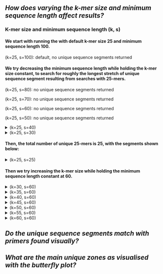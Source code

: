 ## _How does varying the k-mer size and minimum sequence length affect results?_

### K-mer size and minimum sequence length (k, s)

#### We start with running the with default k-mer size 25 and minimum sequence length 100.

(k=25, s=100): default, no unique sequence segments returned

#### We try decreasing the minimum sequence length while holding the k-mer size constant, to search for roughly the longest stretch of unique sequence segment resulting from searches with 25-mers.

(k=25, s=80): no unique sequence segments returned

(k=25, s=70): no unique sequence segments returned

(k=25, s=60): no unique sequence segments returned

(k=25, s=50): no unique sequence segments returned

<details>
  <summary>(k=25, s=40)</summary>
>NC_022734.1region15893-15932_size40_propspcIN25.0_propunivsOUT100.0_avgOUTentries0.0
TAAAAATTCATAACCCACATTAATTTATAATCAATATATT
</details>

<details>
  <summary>(k=25, s=30)</summary>
>NC_022734.1region13651-13687_size37_propspcIN28.2_propunivsOUT100.0_avgOUTentries0.0
TCTTATCCAACAAACACCTCTAATCAAATTATCTACA
>NC_022734.1region14795-14828_size34_propspcIN25.6_propunivsOUT100.0_avgOUTentries0.0
CACAGTTATTACTAATCTTCTTTCAGCCTTCCCA
>NC_022734.1region15893-15932_size40_propspcIN25.0_propunivsOUT100.0_avgOUTentries0.0
TAAAAATTCATAACCCACATTAATTTATAATCAATATATT
</details>

#### Then, the total number of unique 25-mers is 25, with the segments shown below: 
<details>
  <summary>(k=25, s=25)</summary>
>NC_022734.1region1167-1191_size25_propspcIN57.1_propunivsOUT100.0_avgOUTentries0.0
ACATTTTACACCTTTTAGTATGGGC
>NC_022734.1region2301-2325_size25_propspcIN14.3_propunivsOUT100.0_avgOUTentries0.0
TAATTTAATTGTTTTTGGTTGGGGC
>NC_022734.1region2943-2967_size25_propspcIN28.6_propunivsOUT100.0_avgOUTentries0.0
GGGCTACATACAATTCCGTAAAGGC
>NC_022734.1region4417-4441_size25_propspcIN57.1_propunivsOUT100.0_avgOUTentries0.0
TCTAGCCACCTGACAAAAACTTGCC
>NC_022734.1region5771-5795_size25_propspcIN28.6_propunivsOUT100.0_avgOUTentries0.0
TTGATTACTCCCCCCCTCTCTCCTG
>NC_022734.1region5858-5882_size25_propspcIN57.1_propunivsOUT100.0_avgOUTentries0.0
CCTTGCAGGTAATATAGCCCACGCC
>NC_022734.1region7077-7101_size25_propspcIN49.7_propunivsOUT100.0_avgOUTentries0.0
CACTCTGTCACTTTCTTTGTAAGAC
>NC_022734.1region7608-7632_size25_propspcIN57.1_propunivsOUT100.0_avgOUTentries0.0
AGAATCCCCCATTCGTGTTCTAGTA
>NC_022734.1region7758-7782_size25_propspcIN57.1_propunivsOUT100.0_avgOUTentries0.0
TTCAGAGATTTGTGGTGCTAACCAC
>NC_022734.1region8148-8172_size25_propspcIN57.1_propunivsOUT100.0_avgOUTentries0.0
ATTAATTGCCCTAGCAATTATAATT
>NC_022734.1region8355-8379_size25_propspcIN71.4_propunivsOUT100.0_avgOUTentries0.0
TTTACTACCATATACTTTTACACCC
>NC_022734.1region8476-8500_size25_propspcIN14.3_propunivsOUT100.0_avgOUTentries0.0
CACCTACTACCAGAAGGCACTCCAG
>NC_022734.1region8539-8563_size25_propspcIN14.3_propunivsOUT100.0_avgOUTentries0.0
AGCCTCTTTATTCGACCTTTAGCAC
>NC_022734.1region9092-9116_size25_propspcIN71.4_propunivsOUT100.0_avgOUTentries0.0
CCTTGCCCCCACACCAGAATTGGGC
>NC_022734.1region9794-9818_size25_propspcIN56.6_propunivsOUT100.0_avgOUTentries0.0
ACTGCGCTTCTTCCTTGTGGCGATC
>NC_022734.1region10598-10622_size25_propspcIN14.3_propunivsOUT100.0_avgOUTentries0.0
CCACATTTCCACTGAACCTATTATG
>NC_022734.1region11965-11989_size25_propspcIN57.1_propunivsOUT100.0_avgOUTentries0.0
CTTCCTCCTCATCTTCATTATCCTG
>NC_022734.1region13651-13687_size37_propspcIN28.2_propunivsOUT100.0_avgOUTentries0.0
TCTTATCCAACAAACACCTCTAATCAAATTATCTACA
>NC_022734.1region13930-13954_size25_propspcIN50.9_propunivsOUT100.0_avgOUTentries0.0
CATCTCCTCAACCCCCGCTCAACCA
>NC_022734.1region14768-14792_size25_propspcIN28.6_propunivsOUT100.0_avgOUTentries0.0
ATGAGGACAAATATCTTTCTGAGGA
>NC_022734.1region14795-14828_size34_propspcIN25.6_propunivsOUT100.0_avgOUTentries0.0
CACAGTTATTACTAATCTTCTTTCAGCCTTCCCA
>NC_022734.1region15260-15284_size25_propspcIN71.4_propunivsOUT100.0_avgOUTentries0.0
CTTTATCCTCATATTGGTTCCAATA
>NC_022734.1region15310-15334_size25_propspcIN14.3_propunivsOUT100.0_avgOUTentries0.0
ATACCTTCCGACCCCCAGCCCAAAC
>NC_022734.1region15893-15932_size40_propspcIN25.0_propunivsOUT100.0_avgOUTentries0.0
TAAAAATTCATAACCCACATTAATTTATAATCAATATATT
>NC_022734.1region16300-16324_size25_propspcIN28.6_propunivsOUT100.0_avgOUTentries0.0
ATCCTCGGACTCTGGTCATTAAGTA
</details>

#### Then we try increasing the k-mer size while holding the minimum sequence length constant at 60.

<details>
  <summary>(k=30, s=60)</summary>
>NC_022734.1region14763-14828_size66_propspcIN26.0_propunivsOUT100.0_avgOUTentries0.0
CTACCATGAGGACAAATATCTTTCTGAGGAGCCACAGTTATTACTAATCTTCTTTCAGCCTTCCCA
</details>

<details>
  <summary>(k=35, s=60)</summary>
>NC_022734.1region14758-14828_size71_propspcIN25.2_propunivsOUT100.0_avgOUTentries0.0
ATGTCCTACCATGAGGACAAATATCTTTCTGAGGAGCCACAGTTATTACTAATCTTCTTTCAGCCTTCCCA
</details>

<details>
  <summary>(k=40, s=60)</summary>
>NC_022734.1region14753-14828_size76_propspcIN24.4_propunivsOUT100.0_avgOUTentries0.0
GGGTTATGTCCTACCATGAGGACAAATATCTTTCTGAGGAGCCACAGTTATTACTAATCTTCTTTCAGCCTTCCCA
</details>

<details>
  <summary>(k=45, s=60)</summary>
>NC_022734.1region11930-11995_size66_propspcIN57.1_propunivsOUT100.0_avgOUTentries0.0
GCAAGAGCTATGAATATAATTATCTTTAACTCAGCCTTCCTCCTCATCTTCATTATCCTGTTATAC
>NC_022734.1region14748-14828_size81_propspcIN23.8_propunivsOUT100.0_avgOUTentries0.0
TTCGTGGGTTATGTCCTACCATGAGGACAAATATCTTTCTGAGGAGCCACAGTTATTACTAATCTTCTTTCAGCCTTCCCA
>NC_022734.1region15873-15932_size60_propspcIN21.4_propunivsOUT100.0_avgOUTentries0.0
TAATCAACAAATTCATTTCATAAAAATTCATAACCCACATTAATTTATAATCAATATATT
</details>

<details>
  <summary>(k=50, s=60)</summary>
>NC_022734.1region10573-10634_size62_propspcIN14.3_propunivsOUT100.0_avgOUTentries0.0
CATTAATGATTTTAGCAAGTCAAAACCACATTTCCACTGAACCTATTATGCGCCAACGAATT
>NC_022734.1region11925-11995_size71_propspcIN57.1_propunivsOUT100.0_avgOUTentries0.0
TCCAAGCAAGAGCTATGAATATAATTATCTTTAACTCAGCCTTCCTCCTCATCTTCATTATCCTGTTATAC
>NC_022734.1region13626-13687_size62_propspcIN22.6_propunivsOUT100.0_avgOUTentries0.0
ACGAAAAAATTGGCCCAAAAAGTACTCTTATCCAACAAACACCTCTAATCAAATTATCTACA
>NC_022734.1region14743-14828_size86_propspcIN23.3_propunivsOUT100.0_avgOUTentries0.0
CAGCCTTCGTGGGTTATGTCCTACCATGAGGACAAATATCTTTCTGAGGAGCCACAGTTATTACTAATCTTCTTTCAGCCTTCCCA
>NC_022734.1region15235-15334_size100_propspcIN41.9_propunivsOUT100.0_avgOUTentries0.0
GGGTTCTAGCCCTCCTATTCTCAATCTTTATCCTCATATTGGTTCCAATACTTCACACCTCAAAACAACGAAGCAATACCTTCCGACCCCCAGCCCAAAC
>NC_022734.1region15845-15932_size88_propspcIN19.2_propunivsOUT100.0_avgOUTentries0.0
ATACTATGATTAACCCACACTTCCTTAATAATCAACAAATTCATTTCATAAAAATTCATAACCCACATTAATTTATAATCAATATATT
</details>

<details>
  <summary>(k=55, s=60)</summary>
>NC_022734.1region10568-10634_size67_propspcIN14.3_propunivsOUT100.0_avgOUTentries0.0
CCTCCCATTAATGATTTTAGCAAGTCAAAACCACATTTCCACTGAACCTATTATGCGCCAACGAATT
>NC_022734.1region11920-11995_size76_propspcIN57.1_propunivsOUT100.0_avgOUTentries0.0
GCAACTCCAAGCAAGAGCTATGAATATAATTATCTTTAACTCAGCCTTCCTCCTCATCTTCATTATCCTGTTATAC
>NC_022734.1region13345-13453_size109_propspcIN60.0_propunivsOUT100.0_avgOUTentries0.0
CTTAATCATTACACTTAACCTCCCACCAACAAAAACCCAAATTATGACCATAACCCCATTACTAAAATTATCCGCCCTCCTAGTAACTATTATTGGCCTGCTAGTAGCA
>NC_022734.1region13621-13687_size67_propspcIN22.0_propunivsOUT100.0_avgOUTentries0.0
CTGAAACGAAAAAATTGGCCCAAAAAGTACTCTTATCCAACAAACACCTCTAATCAAATTATCTACA
>NC_022734.1region14738-14828_size91_propspcIN22.8_propunivsOUT100.0_avgOUTentries0.0
AGCAACAGCCTTCGTGGGTTATGTCCTACCATGAGGACAAATATCTTTCTGAGGAGCCACAGTTATTACTAATCTTCTTTCAGCCTTCCCA
>NC_022734.1region15212-15334_size123_propspcIN47.2_propunivsOUT100.0_avgOUTentries0.0
CTCTATCCCAAATAAACTTGGGGGGGTTCTAGCCCTCCTATTCTCAATCTTTATCCTCATATTGGTTCCAATACTTCACACCTCAAAACAACGAAGCAATACCTTCCGACCCCCAGCCCAAAC
>NC_022734.1region15840-15932_size93_propspcIN18.9_propunivsOUT100.0_avgOUTentries0.0
ATTACATACTATGATTAACCCACACTTCCTTAATAATCAACAAATTCATTTCATAAAAATTCATAACCCACATTAATTTATAATCAATATATT
</details>

<details>
  <summary>(k=60, s=60)</summary>
>NC_022734.1region1132-1191_size60_propspcIN57.1_propunivsOUT100.0_avgOUTentries0.0
TATCAATTATACCCACCATTAATTATTAAATTAAAACATTTTACACCTTTTAGTATGGGC
>NC_022734.1region2266-2325_size60_propspcIN14.3_propunivsOUT100.0_avgOUTentries0.0
TAATCCCCTGGGAATAATCACTCATACAATATTTCTAATTTAATTGTTTTTGGTTGGGGC
>NC_022734.1region2908-2967_size60_propspcIN28.6_propunivsOUT100.0_avgOUTentries0.0
ACAGCTTTTTTAACCTTAGTTGAACGAAAAATTCTGGGCTACATACAATTCCGTAAAGGC
>NC_022734.1region4382-4441_size60_propspcIN57.1_propunivsOUT100.0_avgOUTentries0.0
GTACTTCAAGGATTAGACCTTACCACAGGTTTAATTCTAGCCACCTGACAAAAACTTGCC
>NC_022734.1region5736-5795_size60_propspcIN28.6_propunivsOUT100.0_avgOUTentries0.0
GACATAGCTTTCCCGCGAATAAATAACATAAGCTTTTGATTACTCCCCCCCTCTCTCCTG
>NC_022734.1region5823-5882_size60_propspcIN57.1_propunivsOUT100.0_avgOUTentries0.0
GCAGGAGCCGGAACCGGCTGAACGGTCTATCCCCCCCTTGCAGGTAATATAGCCCACGCC
>NC_022734.1region7042-7101_size60_propspcIN44.3_propunivsOUT100.0_avgOUTentries0.0
ACCCCCGTATATTGATTTCAAGTCAATCACATCACCACTCTGTCACTTTCTTTGTAAGAC
>NC_022734.1region7573-7632_size60_propspcIN57.1_propunivsOUT100.0_avgOUTentries0.0
TTGTTAGAAACCGACCACCGAATAATTGTACCTATAGAATCCCCCATTCGTGTTCTAGTA
>NC_022734.1region7723-7782_size60_propspcIN57.1_propunivsOUT100.0_avgOUTentries0.0
ATTATTTCCCGACCAGGTGTTTATTATGGTCAATGTTCAGAGATTTGTGGTGCTAACCAC
>NC_022734.1region8113-8172_size60_propspcIN57.1_propunivsOUT100.0_avgOUTentries0.0
GACCAATTCTTAAGCCCCTCACTCCTTGGAATCCCATTAATTGCCCTAGCAATTATAATT
>NC_022734.1region8320-8379_size60_propspcIN65.2_propunivsOUT100.0_avgOUTentries0.0
CTAATATTATTTTTAATTACTATTAACCTTCTTGGTTTACTACCATATACTTTTACACCC
>NC_022734.1region8441-8500_size60_propspcIN14.3_propunivsOUT100.0_avgOUTentries0.0
TTGGGGTACTCAATCAACCCACCATTGCTCTTGGGCACCTACTACCAGAAGGCACTCCAG
>NC_022734.1region8504-8563_size60_propspcIN14.3_propunivsOUT100.0_avgOUTentries0.0
TATTAATCCCAATTTTAATTATTATCGAAACTATCAGCCTCTTTATTCGACCTTTAGCAC
>NC_022734.1region9057-9116_size60_propspcIN71.4_propunivsOUT100.0_avgOUTentries0.0
TTCCTCGGCTTTTTCTGGGCCTTCTACCACTCAAGCCTTGCCCCCACACCAGAATTGGGC
>NC_022734.1region9759-9818_size60_propspcIN48.6_propunivsOUT100.0_avgOUTentries0.0
TTTGACCCATTAGGAAGTGCACGCCTCCCATTCTCACTGCGCTTCTTCCTTGTGGCGATC
>NC_022734.1region10563-10634_size72_propspcIN14.3_propunivsOUT100.0_avgOUTentries0.0
TGGCTCCTCCCATTAATGATTTTAGCAAGTCAAAACCACATTTCCACTGAACCTATTATGCGCCAACGAATT
>NC_022734.1region11915-11995_size81_propspcIN57.1_propunivsOUT100.0_avgOUTentries0.0
TTGGTGCAACTCCAAGCAAGAGCTATGAATATAATTATCTTTAACTCAGCCTTCCTCCTCATCTTCATTATCCTGTTATAC
>NC_022734.1region13340-13453_size114_propspcIN59.3_propunivsOUT100.0_avgOUTentries0.0
GCTGGCTTAATCATTACACTTAACCTCCCACCAACAAAAACCCAAATTATGACCATAACCCCATTACTAAAATTATCCGCCCTCCTAGTAACTATTATTGGCCTGCTAGTAGCA
>NC_022734.1region13616-13687_size72_propspcIN21.4_propunivsOUT100.0_avgOUTentries0.0
CTAACCTGAAACGAAAAAATTGGCCCAAAAAGTACTCTTATCCAACAAACACCTCTAATCAAATTATCTACA
>NC_022734.1region13895-13954_size60_propspcIN46.2_propunivsOUT100.0_avgOUTentries0.0
CCACCAAAATCCCCTCGAACCATTTCTAAATTACTCATCTCCTCAACCCCCGCTCAACCA
>NC_022734.1region14733-14828_size96_propspcIN22.3_propunivsOUT100.0_avgOUTentries0.0
CTAATAGCAACAGCCTTCGTGGGTTATGTCCTACCATGAGGACAAATATCTTTCTGAGGAGCCACAGTTATTACTAATCTTCTTTCAGCCTTCCCA
>NC_022734.1region15207-15334_size128_propspcIN45.9_propunivsOUT100.0_avgOUTentries0.0
CTACGCTCTATCCCAAATAAACTTGGGGGGGTTCTAGCCCTCCTATTCTCAATCTTTATCCTCATATTGGTTCCAATACTTCACACCTCAAAACAACGAAGCAATACCTTCCGACCCCCAGCCCAAAC
>NC_022734.1region15835-15932_size98_propspcIN18.7_propunivsOUT100.0_avgOUTentries0.0
CCTTCATTACATACTATGATTAACCCACACTTCCTTAATAATCAACAAATTCATTTCATAAAAATTCATAACCCACATTAATTTATAATCAATATATT
>NC_022734.1region16265-16324_size60_propspcIN28.6_propunivsOUT100.0_avgOUTentries0.0
CATCTAGACCTAAATTGAGATATTAAATAAATGAAATCCTCGGACTCTGGTCATTAAGTA
</details>

## _Do the unique sequence segments match with primers found visually?_

## _What are the main unique zones as visualised with the butterfly plot?_
